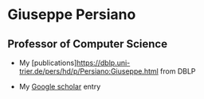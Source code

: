 
# Giuseppe Persiano
## Professor of Computer Science


- My  [publications]https://dblp.uni-trier.de/pers/hd/p/Persiano:Giuseppe.html  from DBLP

- My  [Google scholar](https://scholar.google.it/citations?user=wbQQcfQAAAAJ&hl=it) entry


